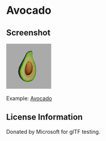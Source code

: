 # Avocado 
## Screenshot

![screenshot](screenshot/screenshot.png)

Example: [Avocado](https://www.remix3d.com/details/G009SX0N0MHT) 

## License Information

Donated by Microsoft for glTF testing.
